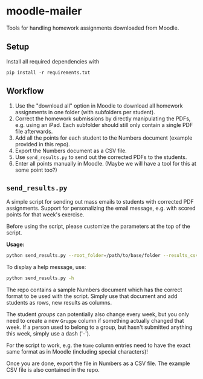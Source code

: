 # moodle-mailer

Tools for handling homework assignments downloaded from Moodle.


## Setup

Install all required dependencies with 
```
pip install -r requirements.txt
```


## Workflow

1. Use the "download all" option in Moodle to download all homework assignments in one folder (with subfolders per student).
2. Correct the homework submissions by directly manipulating the PDFs, e.g. using an iPad. Each subfolder should still only contain a single PDF file afterwards.
3. Add all the points for each student to the Numbers document (example provided in this repo).
4. Export the Numbers document as a CSV file.
5. Use `send_results.py` to send out the corrected PDFs to the students.
6. Enter all points manually in Moodle. (Maybe we will have a tool for this at some point too?)


## `send_results.py`

A simple script for sending out mass emails to students with corrected PDF assignments. Support for personalizing the email message, e.g. with scored points for that week's exercise.

Before using the script, please customize the parameters at the top of the script.

**Usage:**
```bash
python send_results.py --root_folder=/path/to/base/folder --results_csv=/path/to/csv --hw_index=1
```
To display a help message, use:
```bash
python send_results.py -h
```

The repo contains a sample Numbers document which has the correct format to be used with the script. Simply use that document and add students as rows, new results as columns. 

The student *groups* can potentially also change every week, but you only need to create a new `Gruppe` column if something actually changed that week. If a person used to belong to a group, but hasn't submitted anything this week, simply use a dash ('-'). 

For the script to work, e.g. the `Name` column entries need to have the exact same format as in Moodle (including special characters)!

Once you are done, export the file in Numbers as a CSV file. The example CSV file is also contained in the repo.